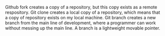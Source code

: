 Github fork creates a copy of a repository, but this copy exists as a remote respository. Git clone creates a local copy of a repository, which means that a copy of repository exists on my local machine. Git branch creates a new branch from the main line of development, where a programmer can work without messing up the main line. A branch is a lightweight movable pointer.
